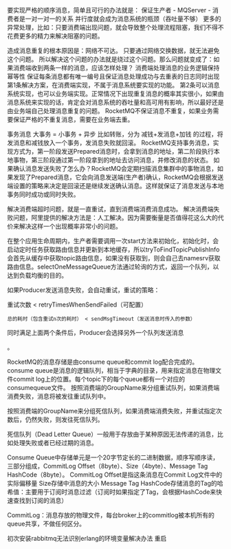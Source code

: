 ﻿要实现严格的顺序消息，简单且可行的办法就是：
保证生产者 - MQServer - 消费者是一对一对一的关系
        并行度就会成为消息系统的瓶颈（吞吐量不够）
        更多的异常处理，比如：只要消费端出现问题，就会导致整个处理流程阻塞，我们不得不花费更多的精力来解决阻塞的问题。

造成消息重复的根本原因是：网络不可达。
只要通过网络交换数据，就无法避免这个问题。
所以解决这个问题的办法就是绕过这个问题。那么问题就变成了：如果消费端收到两条一样的消息，应该怎样处理？
        消费端处理消息的业务逻辑保持幂等性
        保证每条消息都有唯一编号且保证消息处理成功与去重表的日志同时出现
第1条解决方案，在消费端实现，不属于消息系统要实现的功能。
第2条可以消息系统实现，也可以业务端实现。正常情况下出现重复消息的概率其实很小，如果由消息系统来实现的话，肯定会对消息系统的吞吐量和高可用有影响，所以最好还是由业务端自己处理消息重复的问题。
RocketMQ不保证消息不重复，如果业务需要保证严格的不重复消息，需要在业务端去重。


事务消息
大事务 = 小事务 + 异步
比如转账，分为 减钱+发消息+加钱 的过程，将发消息和减钱放入一个事务，发消息失败就回滚。
RocketMQ支持事务消息，实现方式为，第一阶段发送Prepared消息时，会拿到消息的地址，第二阶段执行本地事物，第三阶段通过第一阶段拿到的地址去访问消息，并修改消息的状态。
如果确认消息发送失败了怎么办？RocketMQ会定期扫描消息集群中的事物消息，如果发现了Prepared消息，它会向消息发送端(生产者)确认，RocketMQ会根据发送端设置的策略来决定是回滚还是继续发送确认消息。这样就保证了消息发送与本地事务同时成功或同时失败。

解决消费端超时问题，就是一直重试，直到消费端消费消息成功。
解决消费端失败问题，阿里提供的解决方法是：人工解决。因为需要衡量是否值得花这么大的代价来解决这样一个出现概率非常小的问题。

在整个应用生命周期内，生产者需要调用一次start方法来初始化，初始化时，会启动定时任务获取路由信息并更新到本地缓存，所以tryToFindTopicPublishInfo会首先从缓存中获取topic路由信息，如果没有获取到，则会自己去namesrv获取路由信息。selectOneMessageQueue方法通过轮询的方式，返回一个队列，以达到负载均衡的目的。

如果Producer发送消息失败，会自动重试，重试的策略：
	

重试次数 < retryTimesWhenSendFailed（可配置）

	总的耗时（包含重试n次的耗时） < sendMsgTimeout（发送消息时传入的参数）

同时满足上面两个条件后，Producer会选择另外一个队列发送消息

。

RocketMQ的消息存储是由consume queue和commit log配合完成的。
consume queue是消息的逻辑队列，相当于字典的目录，用来指定消息在物理文件commit log上的位置。每个topic下的每个queue都有一个对应的consumequeue文件。
按照消费端的GroupName来分组重试队列，如果消费端消费失败，消息将被发往重试队列中。

按照消费端的GroupName来分组死信队列，如果消费端消费失败，并重试指定次数后，仍然失败，则发往死信队列。



死信队列（Dead Letter Queue）一般用于存放由于某种原因无法传递的消息，比如处理失败或者已经过期的消息。

Consume Queue中存储单元是一个20字节定长的二进制数据，顺序写顺序读，三部分组成，CommitLog Offset（8byte）、Size（4byte）、Message Tag HashCode（8byte）。
    CommitLog Offset是指这条消息在Commit Log文件中的实际偏移量
    Size存储中消息的大小
    Message Tag HashCode存储消息的Tag的哈希值：主要用于订阅时消息过滤（订阅时如果指定了Tag，会根据HashCode来快速查找到订阅的消息）

CommitLog：消息存放的物理文件，每台broker上的commitlog被本机所有的queue共享，不做任何区分。



初次安装rabbitmq无法识别erlang的环境变量解决办法   重启